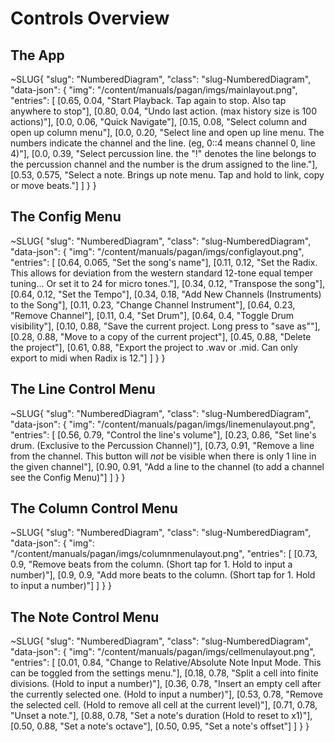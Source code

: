# Controls Overview
## The App

~SLUG{
    "slug": "NumberedDiagram",
    "class": "slug-NumberedDiagram",
    "data-json": {
        "img": "/content/manuals/pagan/imgs/mainlayout.png",
        "entries": [
            [0.65, 0.04, "Start Playback. Tap again to stop. Also tap anywhere to stop"],
            [0.80, 0.04, "Undo last action. (max history size is 100 actions)"],
            [0.0, 0.06, "Quick Navigate"],
            [0.15, 0.08, "Select column and open up column menu"],
            [0.0, 0.20, "Select line and open up line menu. The numbers indicate the channel and the line. (eg, 0::4 means channel 0, line 4)"],
            [0.0, 0.39, "Select percussion line. the \"!\" denotes the line belongs to the percussion channel and the number is the drum assigned to the line."],
            [0.53, 0.575, "Select a note. Brings up note menu. Tap and hold to link, copy or move beats."]
        ]
    }
}

## The Config Menu

~SLUG{
    "slug": "NumberedDiagram",
    "class": "slug-NumberedDiagram",
    "data-json": {
        "img": "/content/manuals/pagan/imgs/configlayout.png",
        "entries": [
            [0.64, 0.065, "Set the song's name"],
            [0.11, 0.12, "Set the Radix. This allows for deviation from the western standard 12-tone equal temper tuning... Or set it to 24 for micro tones."],
            [0.34, 0.12, "Transpose the song"],
            [0.64, 0.12, "Set the Tempo"],
            [0.34, 0.18, "Add New Channels (Instruments) to the Song"],
            [0.11, 0.23, "Change Channel Instrument"],
            [0.64, 0.23, "Remove Channel"],
            [0.11, 0.4, "Set Drum"],
            [0.64, 0.4, "Toggle Drum visibility"],
            [0.10, 0.88, "Save the current project. Long press to \"save as\""],
            [0.28, 0.88, "Move to a copy of the current project"],
            [0.45, 0.88, "Delete the project"],
            [0.61, 0.88, "Export the project to .wav or .mid. Can only export to midi when Radix is 12."]
        ]
    }
}

## The Line Control Menu

~SLUG{
    "slug": "NumberedDiagram",
    "class": "slug-NumberedDiagram",
    "data-json": {
        "img": "/content/manuals/pagan/imgs/linemenulayout.png",
        "entries": [
            [0.56, 0.79, "Control the line's volume"],
            [0.23, 0.86, "Set line's drum. (Exclusive to the Percussion Channel)"],
            [0.73, 0.91, "Remove a line from the channel. This button will *not* be visible when there is only 1 line in the given channel"],
            [0.90, 0.91, "Add a line to the channel (to add a channel see the Config Menu)"]
        ]
    }
}

## The Column Control Menu

~SLUG{
    "slug": "NumberedDiagram",
    "class": "slug-NumberedDiagram",
    "data-json": {
        "img": "/content/manuals/pagan/imgs/columnmenulayout.png",
        "entries": [
            [0.73, 0.9, "Remove beats from the column. (Short tap for 1. Hold to input a number)"],
            [0.9, 0.9, "Add more beats to the column. (Short tap for 1. Hold to input a number)"]
        ]
    }
}

## The Note Control Menu

~SLUG{
    "slug": "NumberedDiagram",
    "class": "slug-NumberedDiagram",
    "data-json": {
        "img": "/content/manuals/pagan/imgs/cellmenulayout.png",
        "entries": [
            [0.01, 0.84, "Change to Relative/Absolute Note Input Mode. This can be toggled from the settings menu."],
            [0.18, 0.78, "Split a cell into finite divisions. (Hold to input a number)"],
            [0.36, 0.78, "Insert an empty cell after the currently selected one. (Hold to input a number)"],
            [0.53, 0.78, "Remove the selected cell. (Hold to remove all cell at the current level)"],
            [0.71, 0.78, "Unset a note."],
            [0.88, 0.78, "Set a note's duration (Hold to reset to x1)"],
            [0.50, 0.88, "Set a note's octave"],
            [0.50, 0.95, "Set a note's offset"]
        ]
    }
}


